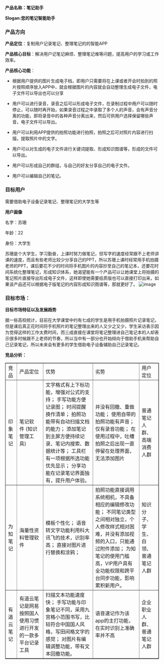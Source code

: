 **产品名称：笔记助手**

**Slogan:您的笔记智能助手**

### 产品方向
**产品定位**：复制用户记录笔记、整理笔记的的智能APP

**产品核心目标**：解决用户记笔记麻烦、整理笔记难等问题，提高用户的学习或工作效率。

**产品核心功能**：
- 根据用户提供的图片生成电子档，即用户只需要将在上课或者开会时拍到的照片按照顺序放入APP中，就会根据图片的内容就会自动整理生成电子文件，电子文件可以导出也可以分享 
- 用户可以进行录音，录音之后可以形成电子文件，在录制过程中用户可以随时停止，可以随时再开始，如果录音过程之中录取了多个人的声音，会有声音分离的功能，即将录音中的各种声音分离出来，然后可供用户选择保留哪些声音，电子文件可以导出。
- 用户可以利用APP提供的拍照功能进行拍照，拍照之后可对照片内容进行扫描，提取照片中的文字。

- 用户可以对生成的电子文件进行关键词提取、形成知识图谱等，形成的文件可以导出。
- 用户可以形成自己的群组，与自己的好友分享自己的电子文件。
- 用户可以编辑自己的笔记。

### 目标用户

需要借助电子设备记录笔记、整理笔记的大学生等

**用户画像**

名字：苏珊

年龄：22

身份：大学生

苏珊是个大学生，学习勤奋，上课时努力做笔记，但写字的速度经常跟不上老师讲课的速度，而且有些老师比较少分享自己的PPT，所以苏珊上课时经常用手机拍摄老师的PPT，课后要花不少的时间将手机图片的内容抄至自己的笔记本，还要花时间系统化整理笔记，形成知识体系，她渴望能有一个产品可以让她课堂上将拍摄的笔记照片直接导出形成电子文件，这样即使她需要纸质版也可以直接打印出来，如果该产品还可以根据电子版笔记的内容形成知识图谱等，那就更好了。
![image](http://a3.qpic.cn/psb?/a0d8c5d6-3f74-4ea7-99b7-6dead0eb8d9e/FQ37WlTMoWDBoEt*ZwnRgOW2MxpvhQGoOHLKKtJMu*E!/c/dD4BAAAAAAAA&ek=1&kp=1&pt=0&bo=3ACfAAAAAAARF2M!&tl=3&vuin=690244957&tm=1544443200&sce=60-2-2&rf=0-0)
### 目标市场：

**目标市场特征以及发展趋势**

据一些高校统计，目前在大学课堂中约有七成的学生是用手机拍摄照片记录笔记，但是课后真正花时间将手机照片的笔记整理出来的人又少之又少，学生采访表示因为觉得这样的工作太费时间，而三成直接在课堂将笔记整理进自己笔记本的人却表示很多时候跟不上老师的节奏，所以当中有一部分也开始倾向于借助手机来帮助自己记录笔记，所以未来会有更多的学生借助电子设备辅助自己记录笔记。

**竞品分析：**
<table width="600" border="1">
  <tr>
    <td>竞品</td>
    <td>产品定位</td>
    <td>优势</td>
    <td>劣势</td>
    <td>用户定位</td>
  </tr>
  <tr>
    <td>印象笔记</td>
    <td>笔记软件 (知识管理工具)</td>
    <td>文字格式有上下标功能，增强对公式的支持；
手写功能方便记录图；
时间提醒换作清单；
拍照功能带有自动扫描文档的能力；
添加笔记到主屏方便持续记录、笔记内搜索、数据统计等；
工具栏有一项根据所选功能优先显示；
分享功能在记录笔记界面独有，提升用户体验。
</td>
    <td>并没有回撤、重做功能；
使用自带的拍照功能有声音；
仅有录音功能；
在使用过程中，吐槽拍照之后出现一直停留在处理界面，无法添加图片
</td>
    <td>普通笔记人群、高端消费人群</td>
  </tr>
  <tr>
    <td>为知笔记</td>
    <td>海量性资料管理软件</td>
    <td>模板个性化；
语音转文字功能利用科大讯飞的技术，识别率高；
直接对图片进行替换和涂鸦；
</td>
    <td>拍照功能直接调用系统相机，不具备相应的编辑修改功能；
不同笔记类型之间相对独立，个人修改样式相对困难，并没有添加视频的入口，只能通过附件添加；
为知笔记的使用门槛高，VIP用户具有全功能权限和跨平台同步功能，影响累积新用户。
</td>
    <td>知识分子、学生、白领、普通笔记人群</td>
  </tr>
  <tr>
    <td>有道云笔记</td>
    <td>有道云笔记是网易按照国人使用习惯进行开发的一款多平台记录工具</td>
    <td>扫描文本功能速度快；
手写功能与印象笔记不同，采用九宫格小范围书写，比较符合中国国人风格，写田间格文字的感觉；
对图片有编辑调整功能，带有文本回撤功能。
</td>
    <td>语音速记作为该app的主打功能，在实时识别上准确率并不高</td>
    <td>企业职业人群、普通笔记人群</td>
  </tr>
</table>



 
 
 
